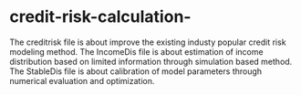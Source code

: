 # credit-risk-calculation-
The creditrisk file is about improve the existing industy popular credit risk modeling method.
The IncomeDis file is about estimation of income distribution based on limited information through simulation based method.
The StableDis file is about calibration of model parameters through numerical evaluation and optimization.

